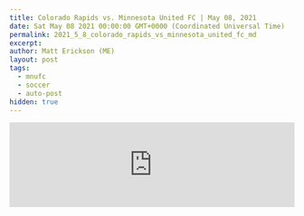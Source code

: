 ```yaml
---
title: Colorado Rapids vs. Minnesota United FC | May 08, 2021
date: Sat May 08 2021 00:00:00 GMT+0000 (Coordinated Universal Time)
permalink: 2021_5_8_colorado_rapids_vs_minnesota_united_fc_md
excerpt: 
author: Matt Erickson (ME)
layout: post
tags:
  - mnufc
  - soccer
  - auto-post
hidden: true
---
```

<div class='soccer-video-wrapper'>
    <iframe class='soccer-video' width='100%' height='auto' frameborder='0' allowfullscreen src='https://www.mnufc.com/iframe-video?brightcove_id=6253309520001&brightcove_player_id=default&brightcove_account_id=5534894110001'></iframe>
  </div>